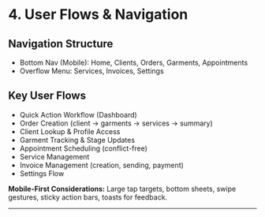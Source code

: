 # 4. User Flows & Navigation

## Navigation Structure

- Bottom Nav (Mobile): Home, Clients, Orders, Garments, Appointments
- Overflow Menu: Services, Invoices, Settings

## Key User Flows

- Quick Action Workflow (Dashboard)
- Order Creation (client → garments → services → summary)
- Client Lookup & Profile Access
- Garment Tracking & Stage Updates
- Appointment Scheduling (conflict-free)
- Service Management
- Invoice Management (creation, sending, payment)
- Settings Flow

**Mobile-First Considerations:** Large tap targets, bottom sheets, swipe gestures, sticky action bars, toasts for feedback.

---
